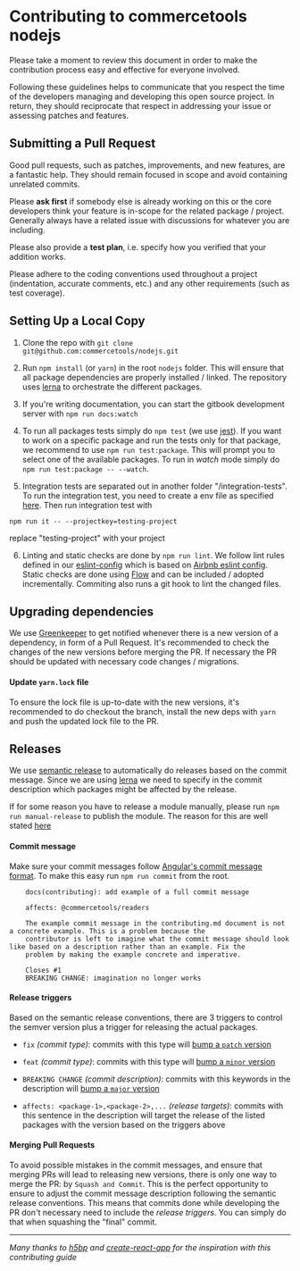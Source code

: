 # Contributing to commercetools nodejs

Please take a moment to review this document in order to make the contribution
process easy and effective for everyone involved.

Following these guidelines helps to communicate that you respect the time of
the developers managing and developing this open source project. In return,
they should reciprocate that respect in addressing your issue or assessing
patches and features.

## Submitting a Pull Request

Good pull requests, such as patches, improvements, and new features, are a fantastic help. They should remain focused in scope and avoid containing unrelated commits.

Please **ask first** if somebody else is already working on this or the core developers think your feature is in-scope for the related package / project. Generally always have a related issue with discussions for whatever you are including.

Please also provide a **test plan**, i.e. specify how you verified that your addition works.

Please adhere to the coding conventions used throughout a project (indentation,
accurate comments, etc.) and any other requirements (such as test coverage).

## Setting Up a Local Copy

1. Clone the repo with `git clone git@github.com:commercetools/nodejs.git`

2. Run `npm install` (or `yarn`) in the root `nodejs` folder. This will ensure that all package dependencies are properly installed / linked. The repository uses [lerna](https://github.com/lerna/lerna) to orchestrate the different packages.

3. If you're writing documentation, you can start the gitbook development server with `npm run docs:watch`

4. To run all packages tests simply do `npm test` (we use [jest](https://github.com/facebook/jest)). If you want to work on a specific package and run the tests only for that package, we recommend to use `npm run test:package`. This will prompt you to select one of the available packages. To run in _watch_ mode simply do `npm run test:package -- --watch`.

5. Integration tests are separated out in another folder "/integration-tests". To run the integration test, you need to create a env file as specified [here](https://commercetools.github.io/nodejs/sdk/api/getCredentials.html). Then run integration test with
  ```
  npm run it -- --projectkey=testing-project
  ```
  replace "testing-project" with your project

6. Linting and static checks are done by `npm run lint`. We follow lint rules defined in our [eslint-config](https://github.com/commercetools/eslint-config) which is based on [Airbnb eslint config](https://www.npmjs.com/package/eslint-config-airbnb). Static checks are done using [Flow](https://flowtype.org/) and can be included / adopted incrementally. Commiting also runs a git hook to lint the changed files.

## Upgrading dependencies

We use [Greenkeeper](https://greenkeeper.io/) to get notified whenever there is a new version of a dependency, in form of a Pull Request. It's recommended to check the changes of the new versions before merging the PR. If necessary the PR should be updated with necessary code changes / migrations.

#### Update `yarn.lock` file

To ensure the lock file is up-to-date with the new versions, it's recommended to do checkout the branch, install the new deps with `yarn` and push the updated lock file to the PR.

## Releases

We use [semantic release](https://github.com/semantic-release/semantic-release) to automatically do releases based on the commit message.
Since we are using [lerna](https://github.com/lerna/lerna) we need to specify in the commit description which packages might be affected by the release.

If for some reason you have to release a module manually, please run `npm run manual-release` to publish the module. The reason for this are well stated [here](https://github.com/commercetools/nodejs/issues/223)

#### Commit message
Make sure your commit messages follow [Angular's commit message format](https://github.com/angular/angular.js/blob/master/CONTRIBUTING.md#-git-commit-guidelines). To make this easy run `npm run commit` from the root.
````
    docs(contributing): add example of a full commit message

    affects: @commercetools/readers

    The example commit message in the contributing.md document is not a concrete example. This is a problem because the
    contributor is left to imagine what the commit message should look like based on a description rather than an example. Fix the
    problem by making the example concrete and imperative.

    Closes #1
    BREAKING CHANGE: imagination no longer works
````

#### Release triggers

Based on the semantic release conventions, there are 3 triggers to control the semver version plus a trigger for releasing the actual packages.

- `fix` *(commit type)*: commits with this type will [bump a `patch` version](https://github.com/semantic-release/semantic-release#patch-release)
- `feat` *(commit type)*: commits with this type will [bump a `minor` version](https://github.com/semantic-release/semantic-release#minor-feature-release)
- `BREAKING CHANGE` *(commit description)*: commits with this keywords in the description will [bump a `major` version](https://github.com/semantic-release/semantic-release#major-breaking-release)

- `affects: <package-1>,<package-2>,...` *(release targets)*: commits with this sentence in the description will target the release of the listed packages with the version based on the triggers above

#### Merging Pull Requests

To avoid possible mistakes in the commit messages, and ensure that merging PRs will lead to releasing new versions, there is only one way to merge the PR: by `Squash and Commit`.
This is the perfect opportunity to ensure to adjust the commit message description following the semantic release conventions. This means that commits done while developing the PR don't necessary need to include the _release triggers_. You can simply do that when squashing the "final" commit.

------------

*Many thanks to [h5bp](https://github.com/h5bp/html5-boilerplate/blob/master/CONTRIBUTING.md) and [create-react-app](https://github.com/facebookincubator/create-react-app/blob/master/CONTRIBUTING.md) for the inspiration with this contributing guide*
